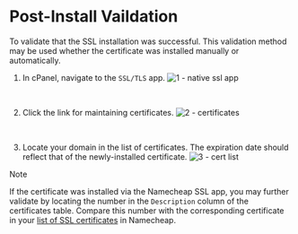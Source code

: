 # Post-Install Vaildation
To validate that the SSL installation was successful. This validation method may be used whether the certificate was installed manually or automatically.

1. In cPanel, navigate to the `SSL/TLS` app.
![1 - native ssl app](https://user-images.githubusercontent.com/6568643/206798637-2f3cd00f-6cf3-43fe-8d62-3dbff4ba42b1.png)  
<br>

2. Click the link for maintaining certificates.
![2 - certificates](https://user-images.githubusercontent.com/6568643/206798638-484a311f-0815-4e03-91b3-b5970a6a3ffa.png)  
<br>

3. Locate your domain in the list of certificates. The expiration date should reflect that of the newly-installed certificate.
![3 - cert list](https://user-images.githubusercontent.com/6568643/206798640-760dc48b-8be2-4854-8182-8d0bece2c198.png)
> [!NOTE]
> If the certificate was installed via the Namecheap SSL app, you may further validate by locating the number in the `Description` column of the certificates table. Compare this number with the corresponding certificate in your [list of SSL certificates](https://ap.www.namecheap.com/ProductList/SslCertificates) in Namecheap.  
<br>
